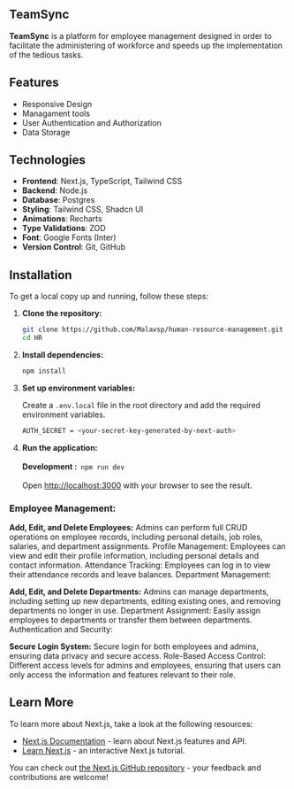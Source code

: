 ## TeamSync

**TeamSync** is a platform for employee management designed in order to facilitate the administering of workforce and speeds up the implementation of the tedious tasks.

## Features
 - Responsive Design
 - Managament tools 
 - User Authentication and Authorization
 - Data Storage 


## Technologies

- **Frontend**: Next.js, TypeScript, Tailwind CSS
- **Backend**: Node.js
- **Database**: Postgres
- **Styling**: Tailwind CSS, Shadcn UI
- **Animations**: Recharts
- **Type Validations**: ZOD 
- **Font**: Google Fonts (Inter)
- **Version Control**: Git, GitHub

## Installation

To get a local copy up and running, follow these steps:

1. **Clone the repository:**

   ```bash
   git clone https://github.com/Malavsp/human-resource-management.git
   cd HR
   ```
2. **Install dependencies:**

   ```bash
   npm install
   ```

3. **Set up environment variables:**

   Create a `.env.local` file in the root directory and add the required environment variables.
   ```bash
   AUTH_SECRET = <your-secret-key-generated-by-next-auth>
   ```

4. **Run the application:**
    <br>
    <br>
    **Development :**` npm run dev`
    <br>
    <br>
Open [http://localhost:3000](http://localhost:3000) with your browser to see the result.
 
### Employee Management:

**Add, Edit, and Delete Employees:** Admins can perform full CRUD operations on employee records, including personal details, job roles, salaries, and department assignments.
Profile Management: Employees can view and edit their profile information, including personal details and contact information.
Attendance Tracking: Employees can log in to view their attendance records and leave balances.
Department Management:

**Add, Edit, and Delete Departments:** Admins can manage departments, including setting up new departments, editing existing ones, and removing departments no longer in use.
Department Assignment: Easily assign employees to departments or transfer them between departments.
Authentication and Security:

**Secure Login System:** Secure login for both employees and admins, ensuring data privacy and secure access.
Role-Based Access Control: Different access levels for admins and employees, ensuring that users can only access the information and features relevant to their role.



## Learn More

To learn more about Next.js, take a look at the following resources:

- [Next.js Documentation](https://nextjs.org/docs) - learn about Next.js features and API.
- [Learn Next.js](https://nextjs.org/learn) - an interactive Next.js tutorial.

You can check out [the Next.js GitHub repository](https://github.com/vercel/next.js/) - your feedback and contributions are welcome!
